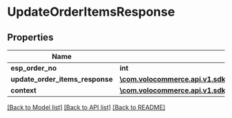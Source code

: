 # UpdateOrderItemsResponse

## Properties
Name | Type | Description | Notes
------------ | ------------- | ------------- | -------------
**esp_order_no** | **int** |  | [optional] 
**update_order_items_response** | [**\com.volocommerce.api.v1.sdk.invoker\com.volocommerce.api.v1.sdk.model\UpdateOrderItemsResponseBean[]**](UpdateOrderItemsResponseBean.md) |  | [optional] 
**context** | [**\com.volocommerce.api.v1.sdk.invoker\com.volocommerce.api.v1.sdk.model\PageContext**](PageContext.md) |  | [optional] 

[[Back to Model list]](../README.md#documentation-for-models) [[Back to API list]](../README.md#documentation-for-api-endpoints) [[Back to README]](../README.md)


